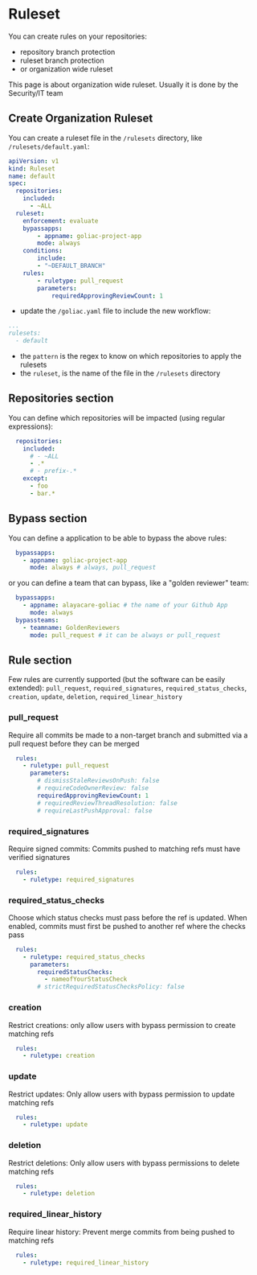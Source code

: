 # Ruleset

You can create rules on your repositories:
- repository branch protection
- ruleset branch protection
- or organization wide ruleset

This page is about organization wide ruleset. Usually it is done by the Security/IT team

## Create Organization Ruleset

You can create a ruleset file in the `/rulesets` directory, like `/rulesets/default.yaml`:

```yaml
apiVersion: v1
kind: Ruleset
name: default
spec:
  repositories:
    included:
      - ~ALL
  ruleset:
    enforcement: evaluate
    bypassapps:
        - appname: goliac-project-app
        mode: always
    conditions:
        include: 
        - "~DEFAULT_BRANCH"
    rules:
        - ruletype: pull_request
        parameters:
            requiredApprovingReviewCount: 1
```


- update the `/goliac.yaml` file to include the new workflow:

```yaml
...
rulesets:
  - default
```

- the `pattern` is the regex to know on which repositories to apply the rulesets
- the `ruleset`, is the name of the file in the `/rulesets` directory

## Repositories section

You can define which repositories will be impacted (using regular expressions):

```yaml
  repositories:
    included:
      # - ~ALL
      - .*
      # - prefix-.*
    except:
      - foo
      - bar.*
```

## Bypass section

You can define a application to be able to bypass the above rules:

```yaml
  bypassapps:
    - appname: goliac-project-app
      mode: always # always, pull_request
```

or you can define a team that can bypass, like a "golden reviewer" team:

```yaml
  bypassapps:
    - appname: alayacare-goliac # the name of your Github App
      mode: always
  bypassteams:
    - teamname: GoldenReviewers
      mode: pull_request # it can be always or pull_request
```

## Rule section

Few rules are currently supported (but the software can be easily extended): `pull_request`, `required_signatures`, `required_status_checks`, `creation`, `update`, `deletion`, `required_linear_history`

### pull_request

Require all commits be made to a non-target branch and submitted via a pull request before they can be merged

```yaml
  rules:
    - ruletype: pull_request
      parameters:
        # dismissStaleReviewsOnPush: false
        # requireCodeOwnerReview: false
        requiredApprovingReviewCount: 1
        # requiredReviewThreadResolution: false
        # requireLastPushApproval: false
```

### required_signatures

Require signed commits: Commits pushed to matching refs must have verified signatures

```yaml
  rules:
    - ruletype: required_signatures
```

### required_status_checks

Choose which status checks must pass before the ref is updated. When enabled, commits must first be pushed to another ref where the checks pass

```yaml
  rules:
    - ruletype: required_status_checks
      parameters:
        requiredStatusChecks:
          - nameofYourStatusCheck
        # strictRequiredStatusChecksPolicy: false
```

### creation

Restrict creations: only allow users with bypass permission to create matching refs

```yaml
  rules:
    - ruletype: creation
```

### update

Restrict updates: Only allow users with bypass permission to update matching refs

```yaml
  rules:
    - ruletype: update
```

### deletion

Restrict deletions: Only allow users with bypass permissions to delete matching refs

```yaml
  rules:
    - ruletype: deletion
```

### required_linear_history

Require linear history: Prevent merge commits from being pushed to matching refs

```yaml
  rules:
    - ruletype: required_linear_history
```
